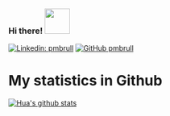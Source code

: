 ### Hi there! <img src="https://media.giphy.com/media/VgCDAzcKvsR6OM0uWg/giphy.gif" width="50"> 

[![Linkedin: pmbrull](https://img.shields.io/badge/-pmbrull-blue?style=flat-square&logo=Linkedin&logoColor=white&link=https://linkedin.com/in/pmbrull)](https://linkedin.com/in/pmbrull)
[![GitHub pmbrull](https://img.shields.io/github/followers/pmbrull?label=follow&style=social)](https://github.com/pmbrull)

<!--
**pmbrull/pmbrull** is a ✨ _special_ ✨ repository because its `README.md` (this file) appears on your GitHub profile.

Here are some ideas to get you started:

- 🔭 I’m currently working on ...
- 🌱 I’m currently learning ...
- 👯 I’m looking to collaborate on ...
- 🤔 I’m looking for help with ...
- 💬 Ask me about ...
- 📫 How to reach me: ...
- 😄 Pronouns: ...
- ⚡ Fun fact: ...
-->

# My statistics in Github
[![Hua's github stats](https://github-readme-stats.vercel.app/api?username=pmbrull&show_icons=true&theme=prussian&count_private=true)](https://github.com/pmbrull/github-readme-stats)

